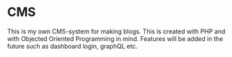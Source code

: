 # CMS
This is my own CMS-system for making blogs.
This is created with PHP and with Objected Oriented Programming in mind.
Features will be added in the future such as dashboard login, graphQL etc. 
